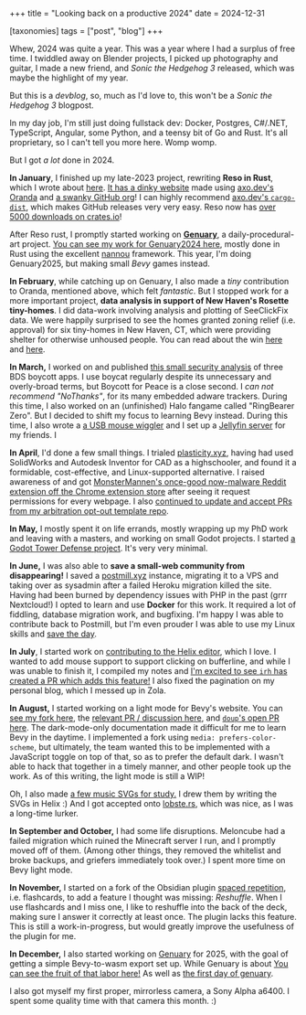 

+++
title = "Looking back on a productive 2024"
date = 2024-12-31

[taxonomies]
tags = ["post", "blog"]
+++


Whew, 2024 was quite a year. This was a year where I had a surplus of free time. I twiddled away on Blender projects, I picked up photography and guitar, I made a new friend, and *Sonic the Hedgehog 3* released, which was maybe the highlight of my year.

But this is a *devblog*, so, much as I'd love to, this won't be a *Sonic the Hedgehog 3* blogpost.

In my day job, I'm still just doing fullstack dev: Docker, Postgres, C#/.NET, TypeScript, Angular, some Python, and a teensy bit of Go and Rust. It's all proprietary, so I can't tell you more here. Womp womp.

But I got *a lot* done in 2024. 

<!-- more -->

**In January**, I finished up my late-2023 project, rewriting **Reso in Rust**, which I wrote about [here](https://lynndotpy.dev/posts/reso-2023/). [It has a dinky website](https://resolang.dev/) made using [axo.dev's Oranda](https://opensource.axo.dev/oranda/) and [a swanky GitHub org](https://github.com/resolang/reso)! I can highly recommend [axo.dev's `cargo-dist`](https://opensource.axo.dev/cargo-dist/), which makes GitHub releases very very easy. Reso now has [over 5000 downloads on crates.io](https://crates.io/crates/reso)!

After Reso rust, I promptly started working on [**Genuary**](https://genuary.art/2024/), a daily-procedural-art project. [You can see my work for Genuary2024 here](https://github.com/lynnpepin/genuary), mostly done in Rust using the excellent [nannou](https://nannou.cc/) framework. This year, I'm doing Genuary2025, but making small *Bevy* games instead.

**In February**, while catching up on Genuary, I also made a *tiny* contribution to Oranda, mentioned above, which felt *fantastic*. But I stopped work for a more important project, **data analysis in support of New Haven's Rosette tiny-homes**. I did data-work involving analysis and plotting of SeeClickFix data. We were happily surprised to see the homes granted zoning relief (i.e. approval) for six tiny-homes in New Haven, CT, which were providing shelter for otherwise unhoused people. You can read about the win [here](https://www.newhavenindependent.org/article/unhoused_get_relief_from_zoning) and [here](https://www.nhregister.com/news/article/rosette-street-prefab-shelters-new-haven-18958450.php). 

**In March,** I worked on and published [this small security analysis](https://lynndotpy.dev/posts/boycott-app-security/) of three BDS boycott apps. I use boycat regularly despite its unnecessary and overly-broad terms, but Boycott for Peace is a close second. I *can not recommend "NoThanks"*, for its many embedded adware trackers. During this time, I also worked on an (unfinished) Halo fangame called "RingBearer Zero". But I decided to shift my focus to learning Bevy instead. During this time, I also wrote a [a USB mouse wiggler](https://lynndotpy.dev/posts/mouse-wiggler-python/) and I set up a [Jellyfin server](https://jellyfin.org/) for my friends. I 

**In April**, I'd done a few small things. I trialed [plasticity.xyz](https://plasticity.xyz), having had used SolidWorks and Autodesk Inventor for CAD as a highschooler, and found it a formidable, cost-effective, and Linux-supported alternative. I raised awareness of and got [MonsterMannen's once-good now-malware Reddit extension off the Chrome extension store](https://old.reddit.com/r/Enhancement/comments/1cyh6d7/not_res_but_an_extension_popular_here_the_reddit/) after seeing it request permissions for every webpage. I also [continued to update and accept PRs from my arbitration opt-out template repo](https://github.com/lynnpepin/arbitration-opt-out-templates/).

**In May,** I mostly spent it on life errands, mostly wrapping up my PhD work and leaving with a masters, and working on small Godot projects.  I started [a Godot Tower Defense project](https://github.com/lynnpepin/genericdefense2). It's very very minimal. 

**In June,** I was also able to **save a small-web community from disappearing!** I saved a [postmill.xyz](https://postmill.xyz/) instance, migrating it to a VPS and taking over as sysadmin after a failed Heroku migration killed the site. Having had been burned by dependency issues with PHP in the past (grrr Nextcloud!) I opted to learn and use **Docker** for this work. It required a lot of fiddling, database migration work, and bugfixing. I'm happy I was able to contribute back to Postmill, but I'm even prouder I was able to use my Linux skills and [save the day](https://xkcd.com/208/).

**In July**, I started work on [contributing to the Helix editor](https://helix-editor.com/), which I love. I wanted to add mouse support to support clicking on bufferline, and while I was unable to finish it, I compiled my notes and [I'm excited to see `irh` has created a PR which adds this feature!](https://github.com/helix-editor/helix/issues/4942) I also fixed the pagination on my personal blog, which I messed up in Zola.

**In August,** I started working on a light mode for Bevy's website. You can [see my fork here](https://github.com/lynnpepin/bevy-website), the [relevant PR / discussion here](https://github.com/bevyengine/bevy-website/pull/1603), and [`doup`'s open PR here](https://github.com/bevyengine/bevy-website/pull/1771). The dark-mode-only documentation made it difficult for me to learn Bevy in the daytime. I implemented a fork using `media: prefers-color-scheme`, but ultimately, the team wanted this to be implemented with a JavaScript toggle on top of that, so as to prefer the default dark. I wasn't able to hack that together in a timely manner, and other people took up the work. As of this writing, the light mode is still a WIP!

Oh, I also made [a few music SVGs for study.](https://github.com/lynnpepin/music_svgs) I drew them by writing the SVGs in Helix :) And I got accepted onto [lobste.rs](https://lobste.rs), which was nice, as I was a long-time lurker.

**In September and October,** I had some life disruptions. Meloncube had a failed migration which ruined the Minecraft server I run, and I promptly moved off of them. (Among other things, they removed the whitelist and broke backups, and griefers immediately took over.) I spent more time on Bevy light mode.

**In November,** I started on a fork of the Obsidian plugin [spaced repetition](https://github.com/st3v3nmw/obsidian-spaced-repetition/), i.e. flashcards, to add a feature I thought was missing: *Reshuffle*. When I use flashcards and I miss one, I like to reshuffle into the back of the deck, making sure I answer it correctly at least once. The plugin lacks this feature. This is still a work-in-progress, but would greatly improve the usefulness of the plugin for me.

**In December,** I also started working on [Genuary](https://genuary.art) for 2025, with the goal of getting a simple Bevy-to-wasm export set up. While Genuary is about  [You can see the fruit of that labor here!](https://genuary2025.lynndotpy.dev/20241219/) As well as [the first day of genuary](https://genuary2025.lynndotpy.dev/01/).

I also got myself my first proper, mirrorless camera, a Sony Alpha a6400. I spent some quality time with that camera this month. :)


